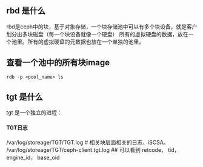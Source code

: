 ## rbd 是什么
rbd是ceph中的块，基于对象存储，一个块存储池中可以有多个块设备，就是客户划分出多块磁盘（每一个块设备就像一个硬盘）
所有的虚拟硬盘的数据，放在一个池里。所有的虚拟硬盘的元数据也放在一个单独的池里。


## 查看一个池中的所有块image
```
rdb -p <pool_name> ls
```

## tgt 是什么
tgt 是一个独立的进程：


#### TGT日志
/var/log/storeage/TGT/TGT.log  # 相关块层面相关的日志，iSCSA。
/var/log/storeage/TGT/ceph-client.tgt.log ##  可以看到  retcode， tid，engine_id， base_oid

####


